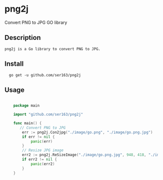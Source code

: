 # png2j
Convert PNG to JPG GO library

## Description

    png2j is a Go library to convert PNG to JPG.
## Install
```shell
  go get -u github.com/ser163/png2j
```     

## Usage

```go
  
    package main

    import "github.com/ser163/png2j"

    func main() {
       // Convert PNG to JPG
        err := png2j.Con2jpg("./image/go.png", "./image/go.png.jpg")
        if err != nil {
            panic(err)
        }
        // Resize JPG image
        err2 := png2j.ReSizeImage("./image/go.png.jpg", 948, 418, "./image/go_big.png.jpg")
        if err2 != nil {
            panic(err2)
        }
    }
```

       
   
   